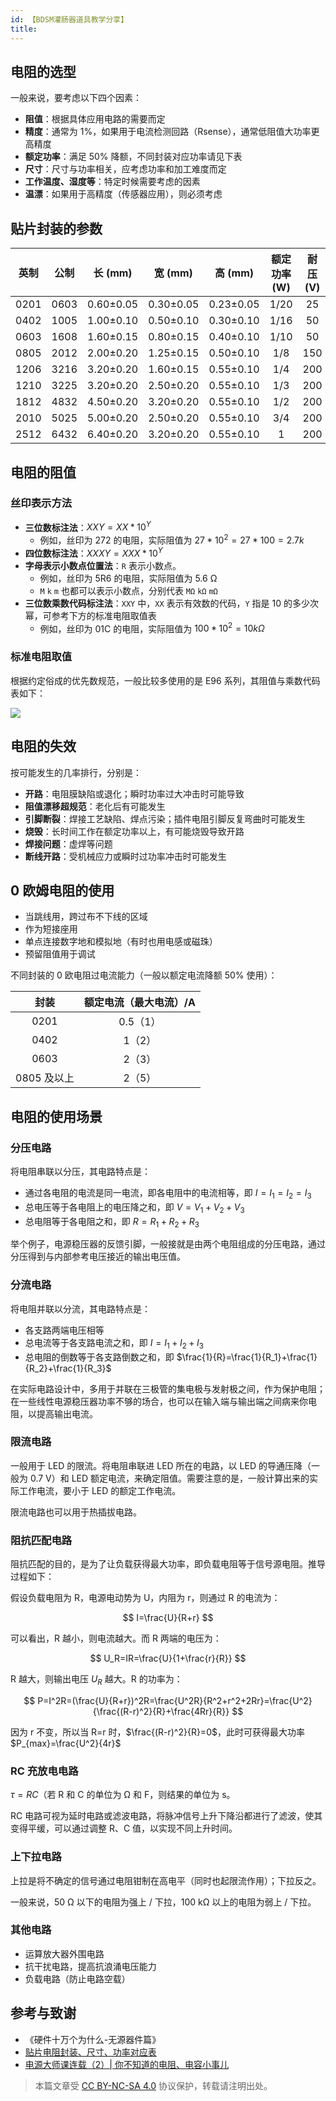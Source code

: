 ```yaml
---
id: 【BDSM灌肠器道具教学分享】
title: 
---
```

## 电阻的选型

一般来说，要考虑以下四个因素：

- **阻值**：根据具体应用电路的需要而定
- **精度**：通常为 1%，如果用于电流检测回路（Rsense），通常低阻值大功率更高精度
- **额定功率**：满足 50% 降额，不同封装对应功率请见下表
- **尺寸**：尺寸与功率相关，应考虑功率和加工难度而定
- **工作温度、湿度等**：特定时候需要考虑的因素
- **温漂**：如果用于高精度（传感器应用），则必须考虑

## 贴片封装的参数

| 英制 | 公制 |  长 (mm)  |  宽 (mm)  |  高 (mm)  | 额定功率 (W) | 耐压 (V) |
| :--: | :--: | :--------: | :--------: | :--------: | :----------: | :------: |
| 0201 | 0603 | 0.60±0.05 | 0.30±0.05 | 0.23±0.05 |     1/20     |    25    |
| 0402 | 1005 | 1.00±0.10 | 0.50±0.10 | 0.30±0.10 |     1/16     |    50    |
| 0603 | 1608 | 1.60±0.15 | 0.80±0.15 | 0.40±0.10 |     1/10     |    50    |
| 0805 | 2012 | 2.00±0.20 | 1.25±0.15 | 0.50±0.10 |     1/8     |   150   |
| 1206 | 3216 | 3.20±0.20 | 1.60±0.15 | 0.55±0.10 |     1/4     |   200   |
| 1210 | 3225 | 3.20±0.20 | 2.50±0.20 | 0.55±0.10 |     1/3     |   200   |
| 1812 | 4832 | 4.50±0.20 | 3.20±0.20 | 0.55±0.10 |     1/2     |   200   |
| 2010 | 5025 | 5.00±0.20 | 2.50±0.20 | 0.55±0.10 |     3/4     |   200   |
| 2512 | 6432 | 6.40±0.20 | 3.20±0.20 | 0.55±0.10 |      1      |   200   |

## 电阻的阻值

### 丝印表示方法

- **三位数标注法**：$XXY = XX * 10^Y$
  - 例如，丝印为 272 的电阻，实际阻值为 $27 * 10^2=27 * 100=2.7k$
- **四位数标注法**：$XXXY = XXX * 10^Y$
- **字母表示小数点位置法**：`R` 表示小数点。
  - 例如，丝印为 5R6 的电阻，实际阻值为 5.6 Ω
  - `M` `k` `m` 也都可以表示小数点，分别代表 `MΩ` `kΩ` `mΩ`
- **三位数乘数代码标注法**：`XXY` 中，`XX` 表示有效数的代码，`Y` 指是 10 的多少次幂，可参考下方的标准电阻取值表
  - 例如，丝印为 01C 的电阻，实际阻值为 $100*10^2=10 kΩ$

### 标准电阻取值

根据约定俗成的优先数规范，一般比较多使用的是 E96 系列，其阻值与乘数代码表如下：

![](https://wiki-media-1253965369.cos.ap-guangzhou.myqcloud.com/img/20210704112625.png)

## 电阻的失效

按可能发生的几率排行，分别是：

- **开路**：电阻膜缺陷或退化；瞬时功率过大冲击时可能导致
- **阻值漂移超规范**：老化后有可能发生
- **引脚断裂**：焊接工艺缺陷、焊点污染；插件电阻引脚反复弯曲时可能发生
- **烧毁**：长时间工作在额定功率以上，有可能烧毁导致开路
- **焊接问题**：虚焊等问题
- **断线开路**：受机械应力或瞬时过功率冲击时可能发生

## 0 欧姆电阻的使用

- 当跳线用，跨过布不下线的区域
- 作为短接座用
- 单点连接数字地和模拟地（有时也用电感或磁珠）
- 预留阻值用于调试

不同封装的 0 欧电阻过电流能力（一般以额定电流降额 50% 使用）：

|    封装    | 额定电流（最大电流）/A |
| :---------: | :--------------------: |
|    0201    |        0.5（1）        |
|    0402    |         1（2）         |
|    0603    |         2（3）         |
| 0805 及以上 |         2（5）         |

## 电阻的使用场景

### 分压电路

将电阻串联以分压，其电路特点是：

- 通过各电阻的电流是同一电流，即各电阻中的电流相等，即 $I = I_1 = I_2 = I_3$
- 总电压等于各电阻上的电压降之和，即 $V= V_1 + V_2 + V_3$
- 总电阻等于各电阻之和，即 $R=R_1 + R_2 +R_3$

举个例子，电源稳压器的反馈引脚，一般接就是由两个电阻组成的分压电路，通过分压得到与内部参考电压接近的输出电压值。

### 分流电路

将电阻并联以分流，其电路特点是：

- 各支路两端电压相等
- 总电流等于各支路电流之和，即 $I= I_1 + I_2 + I_3$
- 总电阻的倒数等于各支路倒数之和，即 $\frac{1}{R}=\frac{1}{R_1}+\frac{1}{R_2}+\frac{1}{R_3}$

在实际电路设计中，多用于并联在三极管的集电极与发射极之间，作为保护电阻；在一些线性电源稳压器功率不够的场合，也可以在输入端与输出端之间病来你电阻，以提高输出电流。

### 限流电路

一般用于 LED 的限流。将电阻串联进 LED 所在的电路，以 LED 的导通压降（一般为 0.7 V）和 LED 额定电流，来确定阻值。需要注意的是，一般计算出来的实际工作电流，要小于 LED 的额定工作电流。

限流电路也可以用于热插拔电路。

### 阻抗匹配电路

阻抗匹配的目的，是为了让负载获得最大功率，即负载电阻等于信号源电阻。推导过程如下：

假设负载电阻为 R，电源电动势为 U，内阻为 r，则通过 R 的电流为：

$$
I=\frac{U}{R+r}
$$

可以看出，R 越小，则电流越大。而 R 两端的电压为：

$$
U_R=IR=\frac{U}{1+\frac{r}{R}}
$$

R 越大，则输出电压 $U_R$ 越大。R 的功率为：

$$
P=I^2R=(\frac{U}{R+r})^2R=\frac{U^2R}{R^2+r^2+2Rr}=\frac{U^2}{\frac{(R-r)^2}{R}+\frac{4Rr}{R}}
$$

因为 r 不变，所以当 R=r 时，$\frac{(R-r)^2}{R}=0$，此时可获得最大功率 $P_{max}=\frac{U^2}{4r}$

### RC 充放电电路

$\tau=RC$（若 R 和 C 的单位为 Ω 和 F，则结果的单位为 s。

RC 电路可视为延时电路或滤波电路，将脉冲信号上升下降沿都进行了滤波，使其变得平缓，可以通过调整 R、C 值，以实现不同上升时间。

### 上下拉电路

上拉是将不确定的信号通过电阻钳制在高电平（同时也起限流作用）；下拉反之。

一般来说，50 Ω 以下的电阻为强上 / 下拉，100 kΩ 以上的电阻为弱上 / 下拉。

### 其他电路

- 运算放大器外围电路
- 抗干扰电路，提高抗浪涌电压能力
- 负载电路（防止电路空载）

## 参考与致谢

- 《硬件十万个为什么-无源器件篇》
- [贴片电阻封装、尺寸、功率对应表](http://www.fxdzw.com/rmjb/%E8%B4%B4%E7%89%87%E7%94%B5%E9%98%BB%E5%B0%81%E8%A3%85%E3%80%81%E5%B0%BA%E5%AF%B8%E3%80%81%E5%8A%9F%E7%8E%87%E5%AF%B9%E5%BA%94%E8%A1%A8.pdf)
- [电源大师课连载（2）| 你不知道的电阻、电容小事儿](https://mp.weixin.qq.com/s/HUWal1ooXUn9PYKf89oGSQ)

> 本篇文章受 [CC BY-NC-SA 4.0](https://creativecommons.org/licenses/by/4.0/deed.zh) 协议保护，转载请注明出处。
